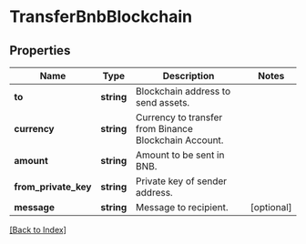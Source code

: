 # TransferBnbBlockchain

## Properties

Name | Type | Description | Notes
------------ | ------------- | ------------- | -------------
**to** | **string** | Blockchain address to send assets. |
**currency** | **string** | Currency to transfer from Binance Blockchain Account. |
**amount** | **string** | Amount to be sent in BNB. |
**from_private_key** | **string** | Private key of sender address. |
**message** | **string** | Message to recipient. | [optional]

[[Back to Index]](../index.md)
